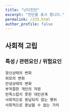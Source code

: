 ```yaml
---
title: "난다진단"
excerpt: "진단을 표시 합니다."
permalink: /233.html
author_profile: false
---
```

## 사회적 고립



### 특성 / 관련요인 / 위험요인

>   

    정신상태의 변화
    외모의 변화
    안녕상태의 변화
    부적절한 개인의 자원
    만족스럽지 못한 대인관계
    사회적으로 용납되지 않는 행위
    사회적으로 용남될 수 없는 가치
